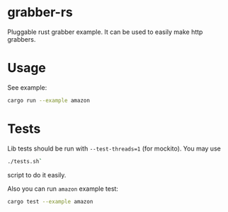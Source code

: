 # grabber-rs
Pluggable rust grabber example. It can be used to easily make http grabbers.
# Usage
See example:
```sh
cargo run --example amazon
```

# Tests
Lib tests should be run with `--test-threads=1` (for mockito). You may use
```sh
./tests.sh`
```
script to do it easily.

Also you can run `amazon` example test:
```sh
cargo test --example amazon
```

